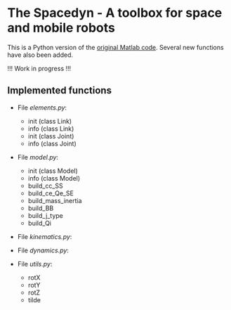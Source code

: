 # The Spacedyn - A toolbox for space and mobile robots

This is a Python version of the [original Matlab code](http://www.astro.mech.tohoku.ac.jp/spacedyn/). Several new functions have also been added.

!!! Work in progress !!!

## Implemented functions

- File *elements.py*:
  - init (class Link)
  - info (class Link)
  - init (class Joint)
  - info (class Joint)

- File *model.py*:
  - init (class Model)
  - info (class Model)
  - build_cc_SS
  - build_ce_Qe_SE
  - build_mass_inertia
  - build_BB
  - build_j_type
  - build_Qi

- File *kinematics.py*:

- File *dynamics.py*:

- File *utils.py*:
  - rotX
  - rotY
  - rotZ
  - tilde
